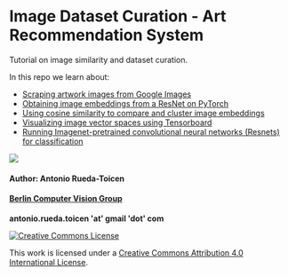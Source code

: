 # Image Dataset Curation - Art Recommendation System 

Tutorial on image similarity and dataset curation. 

In this repo we learn about:

* [Scraping artwork images from Google Images](https://github.com/andandandand/image-dataset-curation/blob/main/notebooks/Tutorial_Part1_Downloading_Images_to_Google_Drive_and_Creating_Embeddings.ipynb)
* [Obtaining image embeddings from a ResNet on PyTorch](https://github.com/andandandand/image-dataset-curation/blob/main/notebooks/Tutorial_Part2_Image_Similarity_of_Street_Artwork.ipynb)
* [Using cosine similarity to compare and cluster image embeddings](https://github.com/andandandand/image-dataset-curation/blob/main/notebooks/Tutorial_Part2_Image_Similarity_of_Street_Artwork.ipynb)
* [Visualizing image vector spaces using Tensorboard](https://github.com/andandandand/image-dataset-curation/blob/main/notebooks/Tutorial_Part3_Visualizing_Image_Embeddings_with_Tensorboard.ipynb)
* [Running Imagenet-pretrained convolutional neural networks (Resnets) for classification](https://github.com/andandandand/image-dataset-curation/blob/main/notebooks/Tutorial_Part4_Running_a_Pretrained_Resnet.ipynb)


![](https://github.com/andandandand/image-dataset-curation/blob/main/images/tensorboard_img.png)

#### Author: Antonio Rueda-Toicen
#### [Berlin Computer Vision Group](https://www.meetup.com/berlin-computer-vision-group/)

**antonio.rueda.toicen 'at' gmail 'dot' com**

[![Creative Commons License](https://i.creativecommons.org/l/by/4.0/88x31.png)](http://creativecommons.org/licenses/by/4.0/)

This work is licensed under a [Creative Commons Attribution 4.0 International License](http://creativecommons.org/licenses/by/4.0/).
